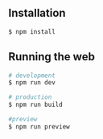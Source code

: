 ## Installation

```bash
$ npm install
```

## Running the web

```bash
# development
$ npm run dev

# production
$ npm run build

#preview
$ npm run preview
```
